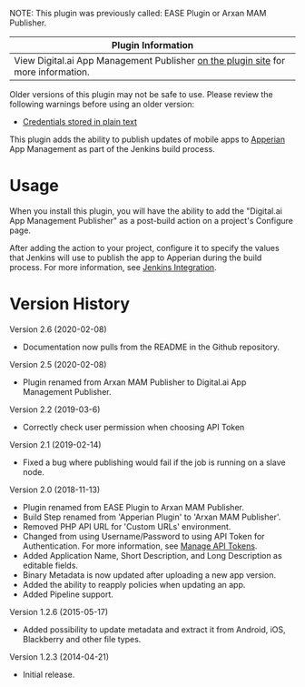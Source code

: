 NOTE: This plugin was previously called: EASE Plugin or Arxan MAM Publisher.



| Plugin Information                                                                                                          |
|-----------------------------------------------------------------------------------------------------------------------------|
| View Digital.ai App Management Publisher [on the plugin site](https://plugins.jenkins.io/ease-plugin) for more information. |

Older versions of this plugin may not be safe to use. Please review the
following warnings before using an older version:

-   [Credentials stored in plain
    text](https://jenkins.io/security/advisory/2019-02-19/#SECURITY-1070)

This plugin adds the ability to publish updates of mobile apps to
[Apperian](https://www.arxan.com/apperian) App Management as part of the
Jenkins build process.

# Usage

When you install this plugin, you will have the ability to add the
"Digital.ai App Management Publisher" as a post-build action on a project's Configure
page.

After adding the action to your project, configure it to specify the
values that Jenkins will use to publish the app to Apperian during the
build process. For more information, see [Jenkins
Integration](https://help.apperian.com/x/DQBT).

# Version History

Version 2.6 (2020-02-08)
-   Documentation now pulls from the README in the Github repository.

Version 2.5 (2020-02-08)
-   Plugin renamed from Arxan MAM Publisher to Digital.ai App Management Publisher.

Version 2.2 (2019-03-6)

-   Correctly check user permission when choosing API Token

Version 2.1 (2019-02-14)

-   Fixed a bug where publishing would fail if the job is running on a
    slave node.

Version 2.0 (2018-11-13)

-   Plugin renamed from EASE Plugin to Arxan MAM Publisher.
-   Build Step renamed from 'Apperian Plugin' to 'Arxan MAM Publisher'.
-   Removed PHP API URL for 'Custom URLs' environment.
-   Changed from using Username/Password to using API Token for
    Authentication. For more information, see [Manage API
    Tokens](https://help.apperian.com/x/tYWI).
-   Added Application Name, Short Description, and Long Description as
    editable fields.
-   Binary Metadata is now updated after uploading a new app version.
-   Added the ability to reapply policies when updating an app.
-   Added Pipeline support.

Version 1.2.6 (2015-05-17)

-   Added possibility to update metadata and extract it from Android,
    iOS, Blackberry and other file types.

Version 1.2.3 (2014-04-21)

-   Initial release.
